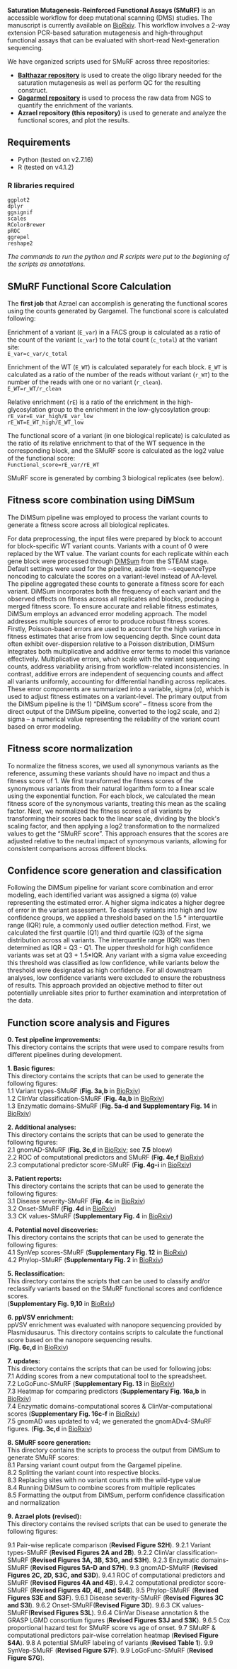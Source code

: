 **Saturation Mutagenesis-Reinforced Functional Assays (SMuRF)** is an accessible workflow for deep mutational scanning (DMS) studies. The manuscript is currently available on [BioRxiv](https://www.biorxiv.org/content/10.1101/2023.07.12.548370v3). This workflow involves a 2-way extension PCR-based saturation mutagenesis and high-throughput functional assays that can be evaluated with short-read Next-generation sequencing.

We have organized scripts used for SMuRF across three repositories:    
* [**Balthazar repository**](https://github.com/leklab/Balthazar) is used to create the oligo library needed for the saturation mutagenesis as well as perform QC for the resulting construct.    
* [**Gagarmel repository**](https://github.com/leklab/Gargamel) is used to process the raw data from NGS to quantify the enrichment of the variants.    
* **Azrael repository (this repository)** is used to generate and analyze the functional scores, and plot the results.    

## Requirements
* Python (tested on v2.7.16)    
* R (tested on v4.1.2)    

### R libraries required    
```
ggplot2    
dplyr    
ggsignif    
scales    
RColorBrewer    
pROC    
ggrepel    
reshape2    
```
*The commands to run the python and R scripts were put to the beginning of the scripts as annotations.*    

## SMuRF Functional Score Calculation
The **first job** that Azrael can accomplish is generating the functional scores using the counts generated by Gargamel. The functional score is calculated following:     

Enrichment of a variant (`E_var`) in a FACS group is calculated as a ratio of the count of the variant (`c_var`) to the total count (`c_total`) at the variant site:    
`E_var=c_var/c_total`    

Enrichment of the WT (`E_WT`) is calculated separately for each block. `E_WT` is calculated as a ratio of the number of the reads without variant (`r_WT`) to the number of the reads with one or no variant (`r_clean`).    
`E_WT=r_WT/r_clean`    

Relative enrichment (`rE`) is a ratio of the enrichment in the high-glycosylation group to the enrichment in the low-glycosylation group:    
`rE_var=E_var_high/E_var_low`    
`rE_WT=E_WT_high/E_WT_low`    

The functional score of a variant (in one biological replicate) is calculated as the ratio of its relative enrichment to that of the WT sequence in the corresponding block, and the SMuRF score is calculated as the log2 value of the functional score:    
`Functional_score=rE_var/rE_WT`    

SMuRF score is generated by combing 3 biological replicates (see below).

## Fitness score combination using DiMSum
The DiMSum pipeline was employed to process the variant counts to generate a fitness score across all biological replicates.

For data preprocessing, the input files were prepared by block to account for block-specific WT variant counts. Variants with a count of 0 were replaced by the WT value. The variant counts for each replicate within each gene block were processed through [DiMSum](https://github.com/lehner-lab/DiMSum/) from the STEAM stage. Default settings were used for the pipeline, aside from --sequenceType noncoding to calculate the scores on a variant-level instead of AA-level. The pipeline aggregated these counts to generate a fitness score for each variant. DiMSum incorporates both the frequency of each variant and the observed effects on fitness across all replicates and blocks, producing a merged fitness score. To ensure accurate and reliable fitness estimates, DiMSum employs an advanced error modeling approach. The model addresses multiple sources of error to produce robust fitness scores. Firstly, Poisson-based errors are used to account for the high variance in fitness estimates that arise from low sequencing depth. Since count data often exhibit over-dispersion relative to a Poisson distribution, DiMSum integrates both multiplicative and additive error terms to model this variance effectively. Multiplicative errors, which scale with the variant sequencing counts, address variability arising from workflow-related inconsistencies. In contrast, additive errors are independent of sequencing counts and affect all variants uniformly, accounting for differential handling across replicates. These error components are summarized into a variable, sigma (σ), which is used to adjust fitness estimates on a variant-level. The primary output from the DiMSum pipeline is the 1) “DiMSum score” – fitness score from the direct output of the DiMSum pipeline, converted to the log2 scale, and 2) sigma – a numerical value representing the reliability of the variant count based on error modeling.

## Fitness score normalization
To normalize the fitness scores, we used all synonymous variants as the reference, assuming these variants should have no impact and thus a fitness score of 1. We first transformed the fitness scores of the synonymous variants from their natural logarithm form to a linear scale using the exponential function. For each block, we calculated the mean fitness score of the synonymous variants, treating this mean as the scaling factor. Next, we normalized the fitness scores of all variants by transforming their scores back to the linear scale, dividing by the block's scaling factor, and then applying a log2 transformation to the normalized values to get the “SMuRF score”. This approach ensures that the scores are adjusted relative to the neutral impact of synonymous variants, allowing for consistent comparisons across different blocks.

## Confidence score generation and classification
Following the DiMSum pipeline for variant score combination and error modeling, each identified variant was assigned a sigma (σ) value representing the estimated error. A higher sigma indicates a higher degree of error in the variant assessment. To classify variants into high and low confidence groups, we applied a threshold based on the 1.5 * interquartile range (IQR) rule, a commonly used outlier detection method. First, we calculated the first quartile (Q1) and third quartile (Q3) of the sigma distribution across all variants. The interquartile range (IQR) was then determined as IQR = Q3 - Q1. The upper threshold for high confidence variants was set at Q3 + 1.5*IQR. Any variant with a sigma value exceeding this threshold was classified as low confidence, while variants below the threshold were designated as high confidence. For all downstream analyses, low confidence variants were excluded to ensure the robustness of results. This approach provided an objective method to filter out potentially unreliable sites prior to further examination and interpretation of the data.


## Function score analysis and Figures
**0. Test pipeline improvements:**    
This directory contains the scripts that were used to compare results from different pipelines during development.    

**1. Basic figures:**    
This directory contains the scripts that can be used to generate the following figures:     
1.1 Variant types-SMuRF (**Fig. 3a,b** in [BioRxiv](https://www.biorxiv.org/content/10.1101/2023.07.12.548370v3))    
1.2 ClinVar classification-SMuRF (**Fig. 4a,b** in [BioRxiv](https://www.biorxiv.org/content/10.1101/2023.07.12.548370v3))    
1.3 Enzymatic domains-SMuRF (**Fig. 5a-d and Supplementary Fig. 14** in [BioRxiv](https://www.biorxiv.org/content/10.1101/2023.07.12.548370v3))    

**2. Additional analyses:**    
This directory contains the scripts that can be used to generate the following figures:     
2.1 gnomAD-SMuRF (**Fig. 3c,d** in [BioRxiv](https://www.biorxiv.org/content/10.1101/2023.07.12.548370v3); see **7.5** bloew)     
2.2 ROC of computational predictors and SMuRF (**Fig. 4e,f** [BioRxiv](https://www.biorxiv.org/content/10.1101/2023.07.12.548370v3))     
2.3 computational predictor score-SMuRF (**Fig. 4g-i** in [BioRxiv](https://www.biorxiv.org/content/10.1101/2023.07.12.548370v3))     

**3. Patient reports:**    
This directory contains the scripts that can be used to generate the following figures:     
3.1 Disease severity-SMuRF (**Fig. 4c** in [BioRxiv](https://www.biorxiv.org/content/10.1101/2023.07.12.548370v3))     
3.2 Onset-SMuRF (**Fig. 4d** in [BioRxiv](https://www.biorxiv.org/content/10.1101/2023.07.12.548370v3))     
3.3 CK values-SMuRF (**Supplementary Fig. 4** in [BioRxiv](https://www.biorxiv.org/content/10.1101/2023.07.12.548370v3))    

**4. Potential novel discoveries:**    
This directory contains the scripts that can be used to generate the following figures:     
4.1 SynVep scores-SMuRF (**Supplementary Fig. 12** in [BioRxiv](https://www.biorxiv.org/content/10.1101/2023.07.12.548370v3))     
4.2 Phylop-SMuRF (**Supplementary Fig. 2** in [BioRxiv](https://www.biorxiv.org/content/10.1101/2023.07.12.548370v3))     

**5. Reclassification:**     
This directory contains the scripts that can be used to classify and/or reclassify variants based on the SMuRF functional scores and confidence scores.    
(**Supplementary Fig. 9,10** in [BioRxiv](https://www.biorxiv.org/content/10.1101/2023.07.12.548370v3))     

**6. ppVSV enrichment:**     
ppVSV enrichment was evaluated with nanopore sequencing provided by Plasmidusaurus. This directory contains scripts to calculate the functional score based on the nanopore sequencing results.   
(**Fig. 6c,d** in [BioRxiv](https://www.biorxiv.org/content/10.1101/2023.07.12.548370v3))      

**7. updates:**    
This directory contains the scripts that can be used for following jobs:    
7.1 Adding scores from a new computational tool to the spreadsheet.    
7.2 LoGoFunc-SMuRF (**Supplementary Fig. 13** in [BioRxiv](https://www.biorxiv.org/content/10.1101/2023.07.12.548370v3))    
7.3 Heatmap for comparing predictors (**Supplementary Fig. 16a,b** in [BioRxiv](https://www.biorxiv.org/content/10.1101/2023.07.12.548370v3))     
7.4 Enzymatic domains-computational scores & ClinVar-computational scores (**Supplementary Fig. 16c-f** in [BioRxiv](https://www.biorxiv.org/content/10.1101/2023.07.12.548370v3))       
7.5 gnomAD was updated to v4; we generated the gnomADv4-SMuRF figures. (**Fig. 3c,d** in [BioRxiv](https://www.biorxiv.org/content/10.1101/2023.07.12.548370v3))    

**8. SMuRF score generation:**    
This directory contains the scripts to process the output from DiMSum to generate SMuRF scores:    
8.1 Parsing variant count output from the Gargamel pipeline.    
8.2 Splitting the variant count into respective blocks.   
8.3 Replacing sites with no variant counts with the wild-type value     
8.4 Running DiMSum to combine scores from multiple replicates      
8.5 Formatting the output from DiMSum, perform confidence classification and normalization   

**9. Azrael plots (revised):**  
This directory contains the revised scripts that can be used to generate the following figures:    

9.1 Pair-wise replicate comparison (**Revised Figure S2H**).
9.2.1 Variant types-SMuRF (**Revised Figures 2A and 2B**).
9.2.2 ClinVar classification-SMuRF (**Revised Figures 3A, 3B, S3G, and S3H**).
9.2.3 Enzymatic domains-SMuRF (**Revised Figures 5A-D and S7H**).
9.3 gnomAD-SMuRF (**Revised Figures 2C, 2D, S3C, and S3D**).
9.4.1 ROC of computational predictors and SMuRF (**Revised Figures 4A and 4B**).
9.4.2 computational predictor score-SMuRF (**Revised Figures 4D, 4E, and S4B**).
9.5 Phylop-SMuRF (**Revised Figures S3E and S3F**).
9.6.1 Disease severity-SMuRF (**Revised Figures 3C and S3I**).
9.6.2 Onset-SMuRF(**Revised Figure 3D**).
9.6.3 CK values-SMuRF(**Revised Figures S3L**).
9.6.4 ClinVar Disease annotation & the GRASP LGMD consortium  figures (**Revised Figures S3J and S3K**).
9.6.5 Cox proportional hazard test for SMuRF score vs age of onset.
9.7 SMuRF & computational predictors pair-wise correlation heatmap (**Revised Figure S4A**).
9.8 A potential SMuRF labeling of variants (**Revised Table 1**).
9.9 SynVep-SMuRF (**Revised Figure S7F**).
9.9 LoGoFunc-SMuRF (**Revised Figure S7G**).